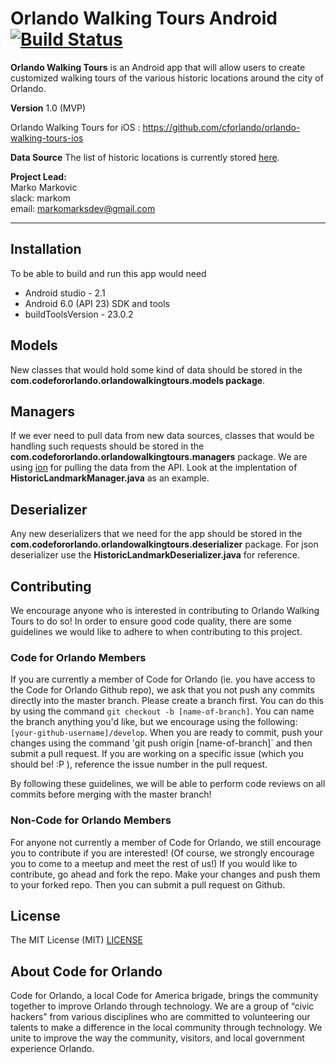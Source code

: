 # Orlando Walking Tours Android  [![Build Status](https://travis-ci.org/cforlando/orlando-walking-tours-android.svg?branch=master)](https://travis-ci.org/cforlando/orlando-walking-tours-android)

**Orlando Walking Tours** is an Android app that will allow users to create customized walking tours of the various historic locations around the city of Orlando. 

**Version** 1.0 (MVP)

Orlando Walking Tours for iOS : https://github.com/cforlando/orlando-walking-tours-ios

**Data Source** 
The list of historic locations is currently stored [here](https://brigades.opendatanetwork.com/dataset/Orlando-Historical-Landmarks/hzkr-id6u).

**Project Lead:**  
Marko Markovic  
slack: markom  
email: markomarksdev@gmail.com

---
## Installation
To be able to build and run this app would need 
- Android studio - 2.1
- Android 6.0 (API 23) SDK and tools
- buildToolsVersion - 23.0.2

## Models
New classes that would hold some kind of data should be stored in the **com.codefororlando.orlandowalkingtours.models package**. 

## Managers
If we ever need to pull data from new data sources, classes that would be handling such requests should be stored in the **com.codefororlando.orlandowalkingtours.managers** package. 
We are using [ion](https://github.com/koush/ion) for pulling the data from the API. Look at the implentation of **HistoricLandmarkManager.java** as an example.
## Deserializer
Any new deserializers that we need for the app should be stored in the **com.codefororlando.orlandowalkingtours.deserializer** package. For json deserializer use the **HistoricLandmarkDeserializer.java** for reference.

## Contributing

We encourage anyone who is interested in contributing to Orlando Walking Tours to do so!  In order to ensure good code quality, there are some guidelines we would like to adhere to when contributing to this project. 

### Code for Orlando Members
If you are currently a member of Code for Orlando (ie. you have access to the Code for Orlando Github repo), we ask that you not push any commits directly into the master branch.  Please create a branch first.  You can do this by using the command `git checkout -b [name-of-branch]`.  You can name the branch anything you'd like, but we encourage using the following: `[your-github-username]/develop`.  When you are ready to commit, push your changes using the command 'git push origin [name-of-branch]` and then submit a pull request.  If you are working on a specific issue (which you should be! :P ), reference the issue number in the pull request.

By following these guidelines, we will be able to perform code reviews on all commits before merging with the master branch!

### Non-Code for Orlando Members
For anyone not currently a member of Code for Orlando, we still encourage you to contribute if you are interested!  (Of course, we strongly encourage you to come to a meetup and meet the rest of us!)  If you would like to contribute, go ahead and fork the repo.  Make your changes and push them to your forked repo.  Then you can submit a pull request on Github.

## License
The MIT License (MIT)
[LICENSE](https://github.com/cforlando/orlando-walking-tours-android/blob/master/LICENSE)

## About Code for Orlando

Code for Orlando, a local Code for America brigade, brings the community together to improve Orlando through technology. We are a group of “civic hackers” from various disciplines who are committed to volunteering our talents to make a difference in the local community through technology. We unite to improve the way the community, visitors, and local government experience Orlando.
